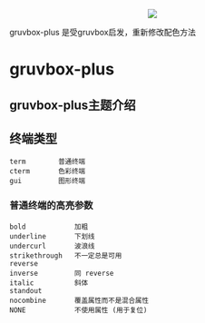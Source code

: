 <p align="center"><img src="http://svgur.com/i/3Dp.svg"></p>

gruvbox-plus 是受gruvbox启发，重新修改配色方法

# gruvbox-plus

## gruvbox-plus主题介绍

## 终端类型
	term		普通终端
	cterm		色彩终端
	gui			图形终端

### 普通终端的高亮参数
	bold			加粗	
	underline		下划线
	undercurl		波浪线
	strikethrough	不一定总是可用
	reverse
	inverse			同 reverse
	italic			斜体
	standout
	nocombine		覆盖属性而不是混合属性
	NONE			不使用属性 (用于复位)

